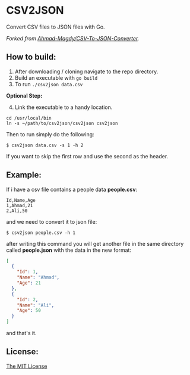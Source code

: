 # CSV2JSON
Convert CSV files to JSON files with Go.

*Forked from [Ahmad-Magdy/CSV-To-JSON-Converter](https://github.com/Ahmad-Magdy/CSV-To-JSON-Converter).*

## How to build:

1. After downloading / cloning navigate to the repo directory.
2. Build an executable with `go build`
3. To run `./csv2json data.csv`

**Optional Step:**

4. Link the executable to a handy location.
```shell
cd /usr/local/bin
ln -s ~/path/to/csv2json/csv2json csv2json
```
Then to run simply do the following:
```shell
$ csv2json data.csv -s 1 -h 2
```
If you want to skip the first row and use the second as the header.

## Example:
If i have a csv file contains a people data **people.csv**:
```csv
Id,Name,Age
1,Ahmad,21
2,Ali,50
```
and we need to convert it to json file:

`$ csv2json people.csv -h 1`

after writing this command you will get another file in the same directory called **people.json** with the data in the new format:
```json
[
  {
    "Id": 1,
    "Name": "Ahmad",
    "Age": 21
  },
  {
    "Id": 2,
    "Name": "Ali",
    "Age": 50
  }
]
```

and that's it.

## License:
[The MIT License](https://github.com/IdlePhysicist/csv2json/blob/master/LICENSE)
